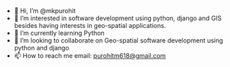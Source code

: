 - 👋 Hi, I’m @mkpurohit
- 👀 I’m interested in software development using python, django and GIS besides having interests in geo-spatial applications.
- 🌱 I’m currently learning Python
- 💞️ I’m looking to collaborate on Geo-spatial software development using python and django
- 📫 How to reach me email: purohitm618@gmail.com

<!---
mkpurohit/mkpurohit is a ✨ special ✨ repository because its `README.md` (this file) appears on your GitHub profile.
You can click the Preview link to take a look at your changes.
--->
